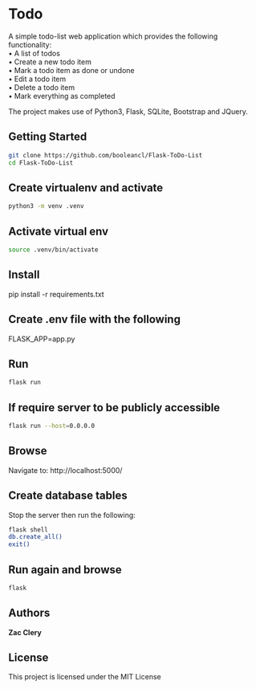 # Todo

A simple todo-list web application which provides the following functionality:  
• A list of todos  
• Create a new todo item  
• Mark a todo item as done or undone  
• Edit a todo item  
• Delete a todo item  
• Mark everything as completed  

The project makes use of Python3, Flask, SQLite, Bootstrap and JQuery.

## Getting Started

```bash
git clone https://github.com/booleancl/Flask-ToDo-List 
cd Flask-ToDo-List
```

## Create virtualenv and activate


```bash
python3 -m venv .venv
```

## Activate virtual env

```bash
source .venv/bin/activate
```

## Install

pip install -r requirements.txt

## Create .env file with the following 

FLASK_APP=app.py

## Run
```bash
flask run  
```
## If require server to be publicly accessible  

```bash
flask run --host=0.0.0.0
```
## Browse

Navigate to: http://localhost:5000/


## Create database tables

Stop the server then run the following:

```bash
flask shell
db.create_all()
exit()
```

## Run again and browse

```bash
flask
```
## Authors

**Zac Clery**

## License

This project is licensed under the MIT License
